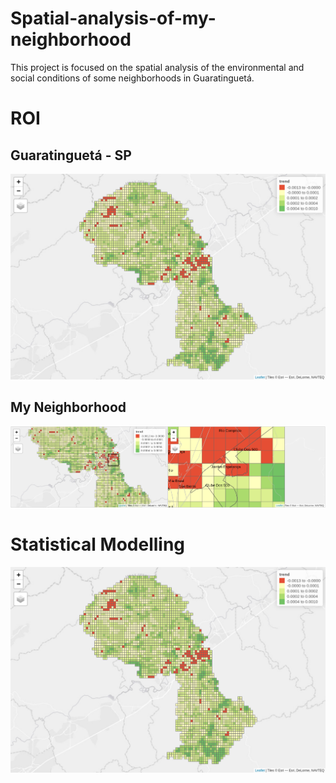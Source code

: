 # Spatial-analysis-of-my-neighborhood
This project is focused on the spatial analysis of the environmental and social conditions of some neighborhoods in Guaratinguetá. 

# ROI

## Guaratinguetá - SP

![alt text](/neighborhood/map_png.png)

## My Neighborhood

![alt text](/neighborhood/clube.png)

# Statistical Modelling

![alt text](/neighborhood/map_png.png)

